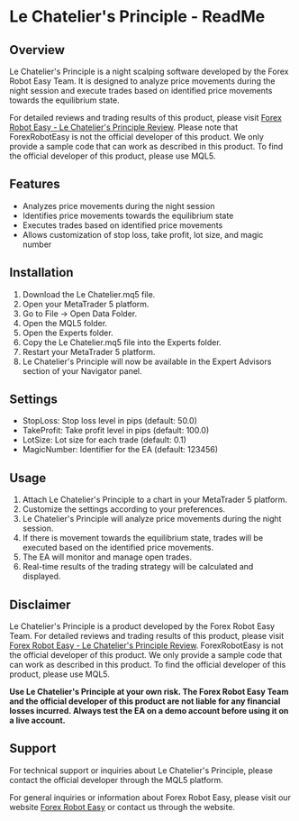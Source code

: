 # Le Chatelier's Principle - ReadMe

## Overview
Le Chatelier's Principle is a night scalping software developed by the Forex Robot Easy Team. It is designed to analyze price movements during the night session and execute trades based on identified price movements towards the equilibrium state.

For detailed reviews and trading results of this product, please visit [Forex Robot Easy - Le Chatelier's Principle Review](https://forexroboteasy.com/forex-robot-review/le-chateliers-principle-review-of-night-scalping-software-for-real-results/). Please note that ForexRobotEasy is not the official developer of this product. We only provide a sample code that can work as described in this product. To find the official developer of this product, please use MQL5.

## Features
- Analyzes price movements during the night session
- Identifies price movements towards the equilibrium state
- Executes trades based on identified price movements
- Allows customization of stop loss, take profit, lot size, and magic number

## Installation
1. Download the Le Chatelier.mq5 file.
2. Open your MetaTrader 5 platform.
3. Go to File -> Open Data Folder.
4. Open the MQL5 folder.
5. Open the Experts folder.
6. Copy the Le Chatelier.mq5 file into the Experts folder.
7. Restart your MetaTrader 5 platform.
8. Le Chatelier's Principle will now be available in the Expert Advisors section of your Navigator panel.

## Settings
- StopLoss: Stop loss level in pips (default: 50.0)
- TakeProfit: Take profit level in pips (default: 100.0)
- LotSize: Lot size for each trade (default: 0.1)
- MagicNumber: Identifier for the EA (default: 123456)

## Usage
1. Attach Le Chatelier's Principle to a chart in your MetaTrader 5 platform.
2. Customize the settings according to your preferences.
3. Le Chatelier's Principle will analyze price movements during the night session.
4. If there is movement towards the equilibrium state, trades will be executed based on the identified price movements.
5. The EA will monitor and manage open trades.
6. Real-time results of the trading strategy will be calculated and displayed.

## Disclaimer
Le Chatelier's Principle is a product developed by the Forex Robot Easy Team. For detailed reviews and trading results of this product, please visit [Forex Robot Easy - Le Chatelier's Principle Review](https://forexroboteasy.com/forex-robot-review/le-chateliers-principle-review-of-night-scalping-software-for-real-results/). ForexRobotEasy is not the official developer of this product. We only provide a sample code that can work as described in this product. To find the official developer of this product, please use MQL5.

**Use Le Chatelier's Principle at your own risk. The Forex Robot Easy Team and the official developer of this product are not liable for any financial losses incurred. Always test the EA on a demo account before using it on a live account.**

## Support
For technical support or inquiries about Le Chatelier's Principle, please contact the official developer through the MQL5 platform.

For general inquiries or information about Forex Robot Easy, please visit our website [Forex Robot Easy](https://forexroboteasy.com) or contact us through the website.
